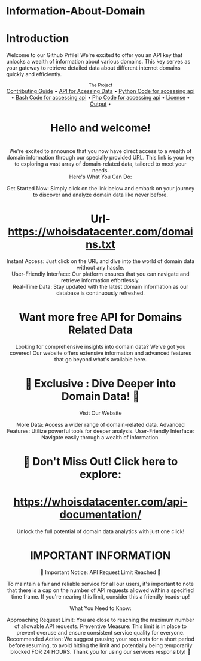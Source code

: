 # Information-About-Domain

# Introduction
Welcome to our Github Prfile! We're excited to offer you an API key that unlocks a wealth of information about various domains. This key serves as your gateway to retrieve detailed data about different internet domains quickly and efficiently. 



<div align="center">
    <sub>The Project</sub>
    <br />
    <a href="Contributing/contribute.md" style="color">Contributing Guide</a> •
    <a href="Acessing_api">API for Acessing Data</a> •
    <a href="Acessing_api/Acessing_api_with_python">Python Code for accessing api</a> •
    <a href="Acessing_api/Acessing_api_with_bash">Bash Code for accessing api</a> •
    <a href="Acessing_api/Acessing_api_with_php">Php Code for accessing api</a> •
    <a href="license">License</a> •
    <a href="Output/output.png (2).png">Output</a> •
    

<br />

# Hello and welcome!

<br/>
We're excited to announce that you now have direct access to a wealth of domain information through our specially provided URL. This link is your key to exploring a vast array of domain-related data, tailored to meet your needs.
<br/>
 Here's What You Can Do:


Get Started Now:
Simply click on the link below and embark on your journey to discover and analyze domain data like never before.

# Url-https://whoisdatacenter.com/domains.txt

 Instant Access: Just click on the URL and dive into the world of domain data without any hassle.
<br/>
User-Friendly Interface: Our platform ensures that you can navigate and retrieve information effortlessly.
<br/>
Real-Time Data: Stay updated with the latest domain information as our database is continuously refreshed.
<br/>

# Want more free API for Domains Related Data
Looking for comprehensive insights into domain data? We've got you covered! Our website offers extensive information and advanced features that go beyond what's available here.


# 🌟 Exclusive : Dive Deeper into Domain Data! 🌟
Visit Our Website

More Data: Access a wider range of domain-related data.
Advanced Features: Utilize powerful tools for deeper analysis.
User-Friendly Interface: Navigate easily through a wealth of information.
# 🔗 Don't Miss Out! Click here to explore: 
# https://whoisdatacenter.com/api-documentation/

Unlock the full potential of domain data analytics with just one click!

# IMPORTANT INFORMATION


🚨 Important Notice: API Request Limit Reached 🚨

To maintain a fair and reliable service for all our users, it's important to note that there is a cap on the number of API requests allowed within a specified time frame. If you're nearing this limit, consider this a friendly heads-up!

What You Need to Know:

Approaching Request Limit: You are close to reaching the maximum number of allowable API requests.
Preventive Measure: This limit is in place to prevent overuse and ensure consistent service quality for everyone.
Recommended Action: We suggest pausing your requests for a short period before resuming, to avoid hitting the limit and potentially being temporarily blocked FOR 24 HOURS.
Thank you for using our services responsibly! 🙏

